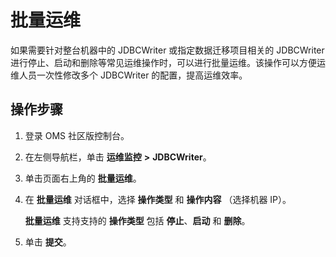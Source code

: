 # 批量运维

如果需要针对整台机器中的 JDBCWriter 或指定数据迁移项目相关的 JDBCWriter 进行停止、启动和删除等常见运维操作时，可以进行批量运维。该操作可以方便运维人员一次性修改多个 JDBCWriter 的配置，提高运维效率。

## 操作步骤

1. 登录 OMS 社区版控制台。

2. 在左侧导航栏，单击 **运维监控** **\>** **JDBCWriter**。

3. 单击页面右上角的 **批量运维**。

4. 在 **批量运维** 对话框中，选择 **操作类型** 和 **操作内容** （选择机器 IP）。

   **批量运维** 支持支持的 **操作类型** 包括 **停止**、**启动** 和 **删除**。

5. 单击 **提交**。
